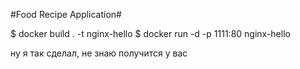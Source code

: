 #Food Recipe Application#




$ docker build . -t nginx-hello
$ docker run -d -p 1111:80 nginx-hello

ну я так сделал, не знаю получится у вас
